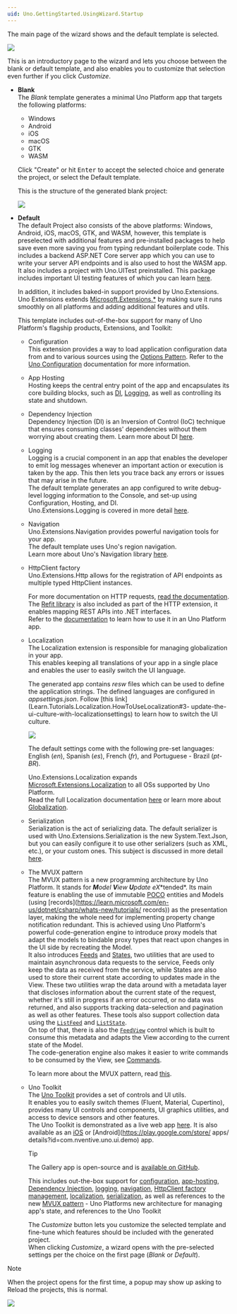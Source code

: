 ```yaml
---
uid: Uno.GettingStarted.UsingWizard.Startup
---
```


The main page of the wizard shows and the default template is selected.

![](assets/intro.jpg)

This is an introductory page to the wizard and lets you choose between the blank or default template, and also enables you to customize that selection even further if you click *Customize*.

- **Blank**  
    The *Blank* template generates a minimal Uno Platform app that targets the following platforms:  
    - Windows
    - Android
    - iOS
    - macOS
    - GTK
    - WASM

    Click "Create" or hit <kbd>Enter</kbd> to accept the selected choice and generate the project, or select the Default template.

    This is the structure of the generated blank project:

    ![](assets/blank-project-structure.jpg)    

- **Default**  
    The default Project also consists of the above platforms: Windows, Android, iOS, macOS, GTK, and WASM, however, this template is preselected with additional features and pre-installed packages to help save even more saving you from typing redundant boilerplate code.
    This includes a backend ASP.NET Core server app which you can use to write your server API endpoints and is also used to host the WASM app.  
    It also includes a project with Uno.UITest preinstalled. This package includes important UI testing features of which you can learn [here](xref:Uno.UITest.GetStarted).  

    In addition, it includes baked-in support provided by Uno.Extensions. Uno Extensions extends [Microsoft.Extensions.*](https://learn.microsoft.com/en-us/dotnet/standard/runtime-libraries-overview#extensions-to-the-runtime-libraries) by making sure it runs smoothly on all platforms and adding additional features and utils.

    This template includes out-of-the-box support for many of Uno Platform's flagship products, Extensions, and Toolkit:

    - Configuration  
        This extension provides a way to load application configuration data from and to various sources using the [Options Pattern](https://learn.microsoft.com/en-us/dotnet/core/extensions/options).
        Refer to the [Uno Configuration](xref:Overview.Configuration) documentation for more information.

    - App Hosting  
        Hosting keeps the central entry point of the app and encapsulates its core building blocks, such as [DI](#dependency-injection), [Logging](#logging), as well as controlling its state and shutdown.

    - Dependency Injection  
        Dependency Injection (DI) is an Inversion of Control (IoC) technique that ensures consuming classes' dependencies without them worrying about creating them.
        Learn more about DI [here](xref:Overview.DependencyInjection).

    - Logging  
        Logging is a crucial component in an app that enables the developer to emit log messages whenever an important action or execution is taken by the app. This then lets you trace back any errors or issues that may arise in the future.        
        The default template generates an app configured to write debug-level logging information to the Console, and set-up using Configuration, Hosting, and DI.  
        Uno.Extensions.Logging is covered in more detail [here](xref:Overview.Logging).

    - Navigation  
        Uno.Extensions.Navigation provides powerful navigation tools for your app.  
        The default template uses Uno's region navigation.  
        Learn more about Uno's Navigation library [here](xref:Overview.Navigation).

    - HttpClient factory  
        Uno.Extensions.Http allows for the registration of API endpoints as multiple typed HttpClient instances.

        For more documentation on HTTP requests, [read the documentation](xref:Overview.Http).  
        The [Refit library](https://github.com/reactiveui/refit) is also included as part of the HTTP extension, it enables mapping REST APIs into .NET interfaces.  
        Refer to the [documentation](xref:Overview.Http#refit) to learn how to use it in an Uno Platform app.

    - Localization  
        The Localization extension is responsible for managing globalization in your app.  
        This enables keeping all translations of your app in a single place and enables the user to easily switch the UI language.

        The generated app contains *resw* files which can be used to define the application strings. The defined languages are configured in *appsettings.json*. Follow [this link] (Learn.Tutorials.Localization.HowToUseLocalization#3-  update-the-ui-culture-with-localizationsettings) to learn how to switch the UI culture.

        ![](Assets/localization.jpg)
        
        The default settings come with the following pre-set languages: English (*en*), Spanish (*es*), French (*fr*), and Portuguese - Brazil (*pt-BR*).

        Uno.Extensions.Localization expands [Microsoft.Extensions.Localization](https://learn.microsoft.com/en-us/dotnet/core/extensions/localization) to all OSs supported by Uno Platform.  
        Read the full Localization documentation [here](xref:Overview.Localization) or learn more about [Globalization](https://learn.microsoft.com/en-us/dotnet/core/extensions/globalization).    

    - Serialization  
        Serialization is the act of serializing data. The default serializer is used with Uno.Extensions.Serialization is the new System.Text.Json, but you can easily configure it to use other serializers (such as XML, etc.), or your custom ones.
        This subject is discussed in more detail [here](xref:Overview.Serialization).

    - The MVUX pattern  
        The MVUX pattern is a new programming architecture by Uno Platform. It stands for ***M**odel **V**iew **U**pdate e**X**tended*.
        Its main feature is enabling the use of immutable [POCO](https://en.wikipedia.org/wiki/Plain_old_CLR_object) entities and Models (using [records](https://learn.microsoft.com/en-us/dotnet/csharp/whats-new/tutorials/ records))  as the presentation layer, making the whole need for implementing property change notification redundant.
        This is achieved using Uno Platform's powerful code-generation engine to introduce proxy models that adapt the models to bindable proxy types that react upon changes in the UI side by recreating the Model.  
        It also introduces [Feeds](xref:Overview.Mvux.Feeds) and [States](xref:Overview.Mvux.States), two utilities that are used to maintain asynchronous data requests to the service, Feeds only keep the data as received from the service, while States are also used to store their current state according to updates made in the View. These two utilities wrap the data around with a metadata layer that discloses information about the current state of the request, whether it's still in progress if an error occurred, or no data was returned, and also supports tracking data-selection and pagination as well as other features. These tools also support collection data using the [`ListFeed`](xref:Overview.Mvux.ListFeeds) and [`ListState`](xref:Overview.Mvux.ListStates).  
        On top of that, there is also the [`FeedView`](xref:Overview.Mvux.FeedView) control which is built to consume this metadata and adapts the View according to the current state of the Model.  
        The code-generation engine also makes it easier to write commands to be consumed by the View, see [Commands](xref:Overview.Mvux.Advanced.Commands).

        To learn more about the MVUX pattern, read [this](xref:Overview.Mvux.Overview).

    - Uno Toolkit  
        The [Uno Toolkit](https://platform.uno/uno-toolkit) provides a set of controls and UI utils.  
        It enables you to easily switch themes (Fluent, Material, Cupertino), provides many UI controls and components, UI graphics utilities, and access to device sensors and other features.  
        The Uno Toolkit is demonstrated as a live web app [here](https://gallery.platform.uno/). It is also available as an [iOS](https://apps.apple.com/us/app/uno-gallery/id1380984680) or [Android](https://play.google.com/store/ apps/  details?id=com.nventive.uno.ui.demo) app.

        > [!TIP]  
        > The Gallery app is open-source and is [available on GitHub](https://github.com/unoplatform/uno.gallery).

        This includes out-the-box support for [configuration](xref:Overview.Configuration), [app-hosting](xref:Overview.Hosting), [Dependency Injection](xref:Overview.DependencyInjection), [logging](xref:Overview.Logging), [navigation](xref:Overview.Navigation), [HttpClient factory management](xref:Overview.Http), [localization](xref:Overview.Localization), [serialization](xref:Overview.Serialization), as well as references to the new [MVUX pattern](xref:Overview.Mvux.Overview) - Uno Platforms new architecture for managing app's state, and references to the Uno Toolkit 
                    
        The *Customize* button lets you customize the selected template and fine-tune which features should be included with the generated project.  
        When clicking *Customize*, a wizard opens with the pre-selected settings per the choice on the first page (*Blank* or *Default*).

> [!NOTE]  
> When the project opens for the first time, a popup may show up asking to Reload the projects, this is normal.
>
> ![](assets/reload-projects.jpg)
